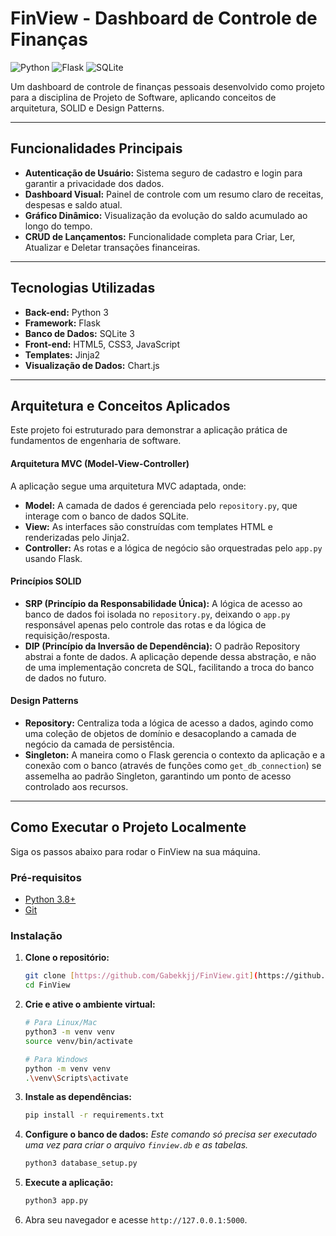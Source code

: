# FinView - Dashboard de Controle de Finanças

![Python](https://img.shields.io/badge/Python-3776AB?style=for-the-badge&logo=python&logoColor=white)
![Flask](https://img.shields.io/badge/Flask-000000?style=for-the-badge&logo=flask&logoColor=white)
![SQLite](https://img.shields.io/badge/SQLite-003B57?style=for-the-badge&logo=sqlite&logoColor=white)

Um dashboard de controle de finanças pessoais desenvolvido como projeto para a disciplina de Projeto de Software, aplicando conceitos de arquitetura, SOLID e Design Patterns.

---

##  Funcionalidades Principais

* **Autenticação de Usuário:** Sistema seguro de cadastro e login para garantir a privacidade dos dados.
* **Dashboard Visual:** Painel de controle com um resumo claro de receitas, despesas e saldo atual.
* **Gráfico Dinâmico:** Visualização da evolução do saldo acumulado ao longo do tempo.
* **CRUD de Lançamentos:** Funcionalidade completa para Criar, Ler, Atualizar e Deletar transações financeiras.

---

##  Tecnologias Utilizadas

* **Back-end:** Python 3
* **Framework:** Flask
* **Banco de Dados:** SQLite 3
* **Front-end:** HTML5, CSS3, JavaScript
* **Templates:** Jinja2
* **Visualização de Dados:** Chart.js

---

##  Arquitetura e Conceitos Aplicados

Este projeto foi estruturado para demonstrar a aplicação prática de fundamentos de engenharia de software.

#### **Arquitetura MVC (Model-View-Controller)**
A aplicação segue uma arquitetura MVC adaptada, onde:
* **Model:** A camada de dados é gerenciada pelo `repository.py`, que interage com o banco de dados SQLite.
* **View:** As interfaces são construídas com templates HTML e renderizadas pelo Jinja2.
* **Controller:** As rotas e a lógica de negócio são orquestradas pelo `app.py` usando Flask.

#### **Princípios SOLID**
* **SRP (Princípio da Responsabilidade Única):** A lógica de acesso ao banco de dados foi isolada no `repository.py`, deixando o `app.py` responsável apenas pelo controle das rotas e da lógica de requisição/resposta.
* **DIP (Princípio da Inversão de Dependência):** O padrão Repository abstrai a fonte de dados. A aplicação depende dessa abstração, e não de uma implementação concreta de SQL, facilitando a troca do banco de dados no futuro.

#### **Design Patterns**
* **Repository:** Centraliza toda a lógica de acesso a dados, agindo como uma coleção de objetos de domínio e desacoplando a camada de negócio da camada de persistência.
* **Singleton:** A maneira como o Flask gerencia o contexto da aplicação e a conexão com o banco (através de funções como `get_db_connection`) se assemelha ao padrão Singleton, garantindo um ponto de acesso controlado aos recursos.

---

##  Como Executar o Projeto Localmente

Siga os passos abaixo para rodar o FinView na sua máquina.

### **Pré-requisitos**
* [Python 3.8+](https://www.python.org/downloads/)
* [Git](https://git-scm.com/)

### **Instalação**

1.  **Clone o repositório:**
    ```bash
    git clone [https://github.com/Gabekkjj/FinView.git](https://github.com/Gabekkjj/FinView.git)
    cd FinView
    ```

2.  **Crie e ative o ambiente virtual:**
    ```bash
    # Para Linux/Mac
    python3 -m venv venv
    source venv/bin/activate

    # Para Windows
    python -m venv venv
    .\venv\Scripts\activate
    ```

3.  **Instale as dependências:**
    ```bash
    pip install -r requirements.txt
    ```

4.  **Configure o banco de dados:**
    *Este comando só precisa ser executado uma vez para criar o arquivo `finview.db` e as tabelas.*
    ```bash
    python3 database_setup.py
    ```

5.  **Execute a aplicação:**
    ```bash
    python3 app.py
    ```

6.  Abra seu navegador e acesse `http://127.0.0.1:5000`.
